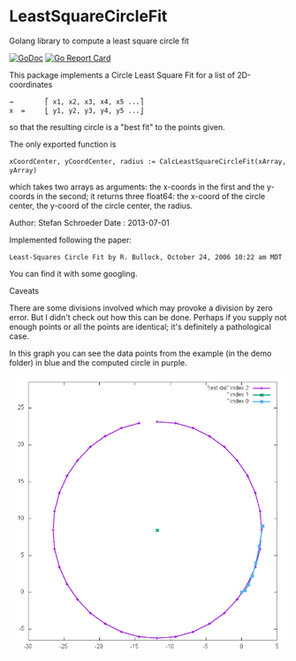 # LeastSquareCircleFit
Golang library to compute a least square circle fit

[![GoDoc](https://godoc.org/github.com/StefanSchroeder/LeastSquareCircleFit?status.png)](https://godoc.org/github.com/StefanSchroeder/LeastSquareCircleFit)
[![Go Report Card](http://goreportcard.com/badge/StefanSchroeder/LeastSquareCircleFit)](http://goreportcard.com/report/StefanSchroeder/LeastSquareCircleFit) 

This package implements a Circle Least Square Fit for a
list of 2D-coordinates

    →        ⎡ x1, x2, x3, x4, x5 ...⎤
    x  =     ⎣ y1, y2, y3, y4, y5 ...⎦	


 so that the resulting circle is a "best fit" to the points given.

 The only exported function is

    xCoordCenter, yCoordCenter, radius := CalcLeastSquareCircleFit(xArray, yArray)

 which takes two arrays as arguments: the x-coords in the first
 and the y-coords in the second; it returns three float64:
 the x-coord of the circle center,
 the y-coord of the circle center,
 the radius.

 Author: Stefan Schroeder
 Date  : 2013-07-01

 Implemented following the paper:

    Least-Squares Circle Fit by R. Bullock, October 24, 2006 10:22 am MDT

You can find it with some googling.

Caveats

 There are some divisions involved which may provoke a division by zero error.
 But I didn't check out how this can be done. Perhaps
 if you supply not enough points or all the points are identical; it's definitely
 a pathological case.

In this graph you can see the data points from the example (in the demo folder)
in blue and the computed circle in purple.


![Graph](https://github.com/StefanSchroeder/LeastSquareCircleFit/blob/master/demo/least.png?raw=true)

